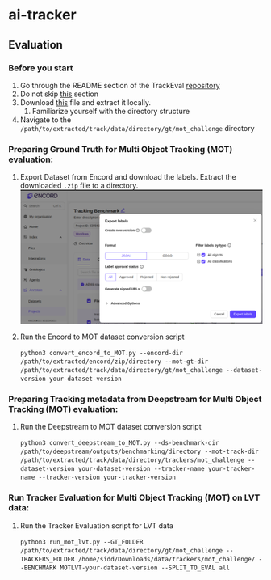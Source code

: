 # ai-tracker

## Evaluation

### Before you start

1.  Go through the README section of the TrackEval [repository](https://github.com/LiveViewTech/TrackEval)
   1. Do not skip [this](https://github.com/LiveViewTech/TrackEval?tab=readme-ov-file#quickly-evaluate-on-supported-benchmarks) section
2. Download [this](https://omnomnom.vision.rwth-aachen.de/data/TrackEval/data.zip) file and extract it locally. 
   1. Familiarize yourself with the directory structure
3. Navigate to the `/path/to/extracted/track/data/directory/gt/mot_challenge` directory

### Preparing Ground Truth for Multi Object Tracking (MOT) evaluation:


1. Export Dataset from Encord and download the labels. Extract the downloaded `.zip` file to a directory.
    ![plot](../docs/encord_dataset_export.png)
2. Run the Encord to MOT dataset conversion script

    ```python3 convert_encord_to_MOT.py --encord-dir /path/to/extracted/encord/zip/directory --mot-gt-dir /path/to/extracted/track/data/directory/gt/mot_challenge --dataset-version your-dataset-version```

### Preparing Tracking metadata from Deepstream for Multi Object Tracking (MOT) evaluation:

1.  Run the Deepstream to MOT dataset conversion script

    ```python3 convert_deepstream_to_MOT.py --ds-benchmark-dir /path/to/deepstream/outputs/benchmarking/directory --mot-track-dir /path/to/extracted/track/data/directory/trackers/mot_challenge --dataset-version your-dataset-version --tracker-name your-tracker-name --tracker-version your-tracker-version```


### Run Tracker Evaluation for Multi Object Tracking (MOT) on LVT data:

1.  Run the Tracker Evaluation script for LVT data

    ```python3 run_mot_lvt.py --GT_FOLDER /path/to/extracted/track/data/directory/gt/mot_challenge --TRACKERS_FOLDER /home/sidd/Downloads/data/trackers/mot_challenge/ --BENCHMARK MOTLVT-your-dataset-version --SPLIT_TO_EVAL all```


